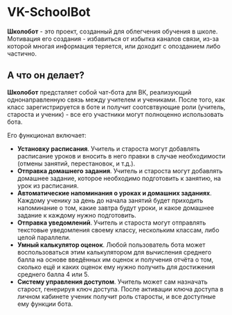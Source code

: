 
# VK-SchoolBot

**Школобот** - это проект, созданный для облегчения обучения в школе. 
Мотивация его создания - избавиться от избытка каналов связи, из-за которой многая информация теряется, или доходит с опозданием либо частично.

## А что он делает?

**Школобот** предсталяет собой чат-бота для ВК, реализующий однонаправленную связь между учителем и учениками. 
После того, как класс зарегистрируется в боте и получит соотсвтвующие роли (учитель, староста и ученик) - все его участники могут полноценно
использовать бота.

Его функционал включает:
- **Установку расписания**.
Учитель и староста могут добавлять расписание уроков и вносить в него правки в случае необходимости (отмены занятий, перестановок, и т.д.).
- **Отправка домашнего задания**. 
Учитель и староста могут добавлять домашнее задание, которое необходимо подготовить к занятию, на урок из расписания.
- **Автоматические напоминания о уроках и домашних заданиях**.
Каждому ученику за день до начала занятий будет приходить напоминание о том, какие завтра будут уроки, и какое домашнее задание к каждому нужно подготовить.
- **Отправка уведомлений**.
Учитель и староста могут отправлять текстовые уведомления своему классу, нескольким классам, либо целой параллели.
- **Умный калькулятор оценок**.
Любой пользователь бота может воспользоваться этим калькулятором для вычисления среднего балла на основе введённых им оценок и получения отчёта о том,
сколько ещё и каких оценок ему нужно получить для достижения среднего балла 4 или 5.
- **Систему управления доступом**.
Учитель может сам назначать старост, генерируя ключ доступа. После активации ключа доступа в личном кабинете ученик получит роль старосты, и все доступные
ему функции бота.
